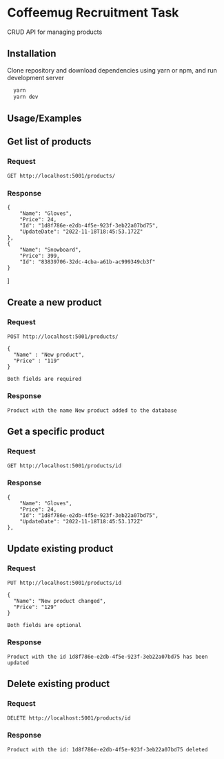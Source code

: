 # Coffeemug Recruitment Task

CRUD API for managing products

## Installation

Clone repository and download dependencies using yarn or npm, and run development server

```bash
  yarn
  yarn dev
```

## Usage/Examples

## Get list of products

### Request

`GET http://localhost:5001/products/`

### Response

    {
        "Name": "Gloves",
        "Price": 24,
        "Id": "1d8f786e-e2db-4f5e-923f-3eb22a07bd75",
        "UpdateDate": "2022-11-18T18:45:53.172Z"
    },
    {
        "Name": "Snowboard",
        "Price": 399,
        "Id": "83839706-32dc-4cba-a61b-ac999349cb3f"
    }

]

## Create a new product

### Request

`POST http://localhost:5001/products/`

    {
      "Name" : "New product",
      "Price" : "119"
    }

    Both fields are required

### Response

    Product with the name New product added to the database

## Get a specific product

### Request

`GET http://localhost:5001/products/id`

### Response

    {
        "Name": "Gloves",
        "Price": 24,
        "Id": "1d8f786e-e2db-4f5e-923f-3eb22a07bd75",
        "UpdateDate": "2022-11-18T18:45:53.172Z"
    },

## Update existing product

### Request

`PUT http://localhost:5001/products/id`

    {
      "Name": "New product changed",
      "Price": "129"
    }

    Both fields are optional

### Response

    Product with the id 1d8f786e-e2db-4f5e-923f-3eb22a07bd75 has been updated

## Delete existing product

### Request

`DELETE http://localhost:5001/products/id`

### Response

    Product with the id: 1d8f786e-e2db-4f5e-923f-3eb22a07bd75 deleted

